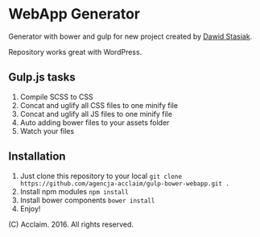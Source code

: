 # WebApp Generator

Generator with bower and gulp for new project created by [Dawid Stasiak](https://dawidstasiak.pl/en).

Repository works great with WordPress.

## Gulp.js tasks

1. Compile SCSS to CSS
2. Concat and uglify all CSS files to one minify file
3. Concat and uglify all JS files to one minify file
4. Auto adding bower files to your assets folder
5. Watch your files

## Installation

1. Just clone this repository to your local ```git clone https://github.com/agencja-acclaim/gulp-bower-webapp.git .```
2. Install npm modules ```npm install```
3. Install bower components ```bower install```
4. Enjoy!

(C) Acclaim. 2016. All rights reserved.